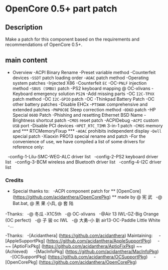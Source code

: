 # OpenCore 0.5+ part patch

## Description

Make a patch for this component based on the requirements and recommendations of OpenCore 0.5+.

## main content

- Overview 
-ACPI Binary Rename
-Preset variable method
-Counterfeit devices
-`SSDT` patch loading order
-`AOAC` patch method
-Operating system patches
-Injected X86
-Counterfeit `EC`
-OC-`PNLF` injection method
-`SBUS (SMBU)` patch
-PS2 keyboard mapping @ OC-xlivans
-Keyboard emergency solution `PS2N`
-Add missing parts
-OC `I2C-TPXX` patch method
-OC `I2C-GPIO` patch
-OC -Thinkpad Battery Patch
-OC other battery patches
-Disable EHCx
-`PTSWAK` comprehensive and extended patches
-`PNP0C0E` Sleep correction method
-`0D6D` patch
-HP Special `060D` Patch
-Phishing and resetting Ethernet BSD Name
-Brightness shortcut patch
-`CMOS` reset patch
-ACPIDebug
-`ACPI` custom` USB` port
-Disable PCI devices
-`HPET_RTC_TIMR` 3-in-1 patch
-`CMOS` memory and *** RTCMemoryFixup ***
-`AOAC` prohibits independent display
-`Dell` special patch
-Xiaoxin PRO13 special rename and patch
-For the convenience of use, we have compiled a list of some drivers for reference only:

  -config-1-Lilu-SMC-WEG-ALC driver list
  -config-2-PS2 keyboard driver list
  -config-3-BCM wireless and Bluetooth driver list
  -config-4-I2C driver list

### Credits

- Special thanks to:
  -ACPI component patch for ** [OpenCore] (https://github.com/acidanthera/OpenCorePkg) ** made by @ 宪 武
  -@ Bat.bat, @ 黑 果 小兵, @ 套 陆

-Thanks:
  -@ 冬瓜 -X1C5th
  -@ OC-xlivans
  -@Air 13 IWL-GZ-Big Orange (OC perfect)
  -@ 子 骏 oc IWL
  -@ 大勇-小 新 air13-OC-Paddle Little White
  -...

-Thanks:
  -[Acidanthera] (https://github.com/acidanthera) Maintaining:
    -[AppleSupportPkg] (https://github.com/acidanthera/AppleSupportPkg)
    -~~ [AptioFixPkg] (https://github.com/acidanthera/AptioFixPkg) ~~ (Achieved)
    -[MacInfoPkg] (https://github.com/acidanthera/MacInfoPkg)
    -[OCSupportPkg] (https://github.com/acidanthera/OCSupportPkg)
    -[OpenCorePkg] (https://github.com/acidanthera/OpenCorePkg)
